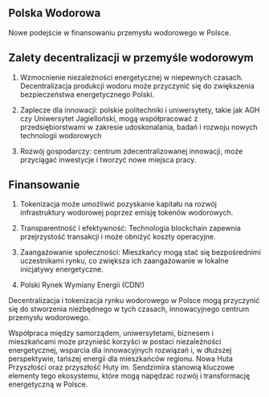 ## Polska Wodorowa

Nowe podejście w finansowaniu przemysłu wodorowego w Polsce.

## Zalety decentralizacji w przemyśle wodorowym

1. Wzmocnienie niezależności energetycznej w niepewnych czasach. Decentralizacja produkcji wodoru może przyczynić się do zwiększenia bezpieczeństwa energetycznego Polski.

2. Zaplecze dla innowacji: polskie politechniki i  uniwersytety, takie jak AGH czy Uniwersytet Jagielloński, mogą współpracować z przedsiębiorstwami w zakresie udoskonalania, badań i rozwoju nowych technologii wodorowych

3. Rozwój gospodarczy: centrum zdecentralizowanej innowacji, może przyciągać inwestycje i tworzyć nowe miejsca pracy.

## Finansowanie

1. Tokenizacja może umożliwić pozyskanie kapitału na rozwój infrastruktury wodorowej poprzez emisję tokenów wodorowych.

2. Transparentność i efektywność: Technologia blockchain zapewnia przejrzystość transakcji i może obniżyć koszty operacyjne.

3. Zaangażowanie społeczności: Mieszkańcy mogą stać się bezpośrednimi uczestnikami rynku, co zwiększa ich zaangażowanie w lokalne inicjatywy energetyczne.

4. Polski Rynek Wymiany Energii (CDN!)

Decentralizacja i tokenizacja rynku wodorowego w Polsce mogą przyczynić się do stworzenia niezbędnego w tych czasach, innowacyjnego centrum przemysłu wodorowego. 

Współpraca między samorządem, uniwersytetami, biznesem i mieszkańcami może przynieść korzyści w postaci niezależności energetycznej, wsparcia dla innowacyjnych rozwiązań i, w dłuższej perspektywie, tańszej energii dla mieszkańców regionu. Nowa Huta Przyszłości oraz przyszłość Huty im. Sendzimira stanowią kluczowe elementy tego ekosystemu, które mogą napędzać rozwój i transformację energetyczną w Polsce.